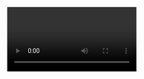<link href='https://vjs.zencdn.net/7.10.2/video-js.css' rel='stylesheet' type='text/css'>
<script src='https://vjs.zencdn.net/7.10.2/video.min.js' type='text/javascript'></script>
<video class='video-js' id='videojs_player'></video>
<script>
  var myPlayer = videojs('videojs_player', {
    controls: true,
    autoplay: true,
    preload: 'auto',
    width: 640
  });
  myPlayer.src("http://master.beeiptv.com:8081/mob/ekattor/playlist.m3u8");
  myPlayer.ready(function() {
    myPlayer.play();
  });
</script>
